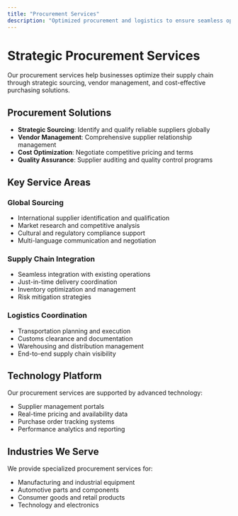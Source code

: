 ```yaml
---
title: "Procurement Services"
description: "Optimized procurement and logistics to ensure seamless operations for your business."
---
```


# Strategic Procurement Services

Our procurement services help businesses optimize their supply chain through strategic sourcing, vendor management, and cost-effective purchasing solutions.

## Procurement Solutions

- **Strategic Sourcing**: Identify and qualify reliable suppliers globally
- **Vendor Management**: Comprehensive supplier relationship management
- **Cost Optimization**: Negotiate competitive pricing and terms
- **Quality Assurance**: Supplier auditing and quality control programs

## Key Service Areas

### Global Sourcing
- International supplier identification and qualification
- Market research and competitive analysis
- Cultural and regulatory compliance support
- Multi-language communication and negotiation

### Supply Chain Integration
- Seamless integration with existing operations
- Just-in-time delivery coordination
- Inventory optimization and management
- Risk mitigation strategies

### Logistics Coordination
- Transportation planning and execution
- Customs clearance and documentation
- Warehousing and distribution management
- End-to-end supply chain visibility

## Technology Platform

Our procurement services are supported by advanced technology:
- Supplier management portals
- Real-time pricing and availability data
- Purchase order tracking systems
- Performance analytics and reporting

## Industries We Serve

We provide specialized procurement services for:
- Manufacturing and industrial equipment
- Automotive parts and components
- Consumer goods and retail products
- Technology and electronics
